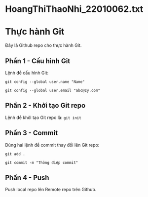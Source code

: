 # HoangThiThaoNhi_22010062.txt
# Thực hành Git
Đây là Github repo cho thực hành Git.

## Phần 1 - Cấu hình Git
Lệnh để cấu hình Git:

```
git config --global user.name "Name"

git config --global user.email "abc@zy.com"
```


## Phần 2 - Khởi tạo Git repo

Lệnh để khởi tạo Git repo là: `git init`

## Phần 3 - Commit
Dùng hai lệnh để commit thay đổi lên Git repo:

```
git add .

git commit -m "Thông điệp commit"
```


## Phần 4 - Push
Push local repo lên Remote repo trên Github.
